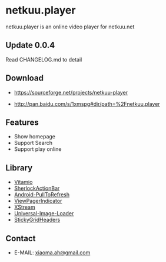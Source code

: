 netkuu.player
===============

netkuu.player is an online video player for netkuu.net

Update 0.0.4
------------
Read CHANGELOG.md to detail

Download
------------
* https://sourceforge.net/projects/netkuu-player

* http://pan.baidu.com/s/1xmspg#dir/path=%2Fnetkuu.player

Features
------------
* Show homepage
* Support Search
* Support play online

Library
------------
* [Vitamio](https://vitamio.org/)
* [SherlockActionBar](http://actionbarsherlock.com/)
* [Android-PullToRefresh](https://github.com/chrisbanes/Android-PullToRefresh/)
* [ViewPagerIndicator](http://viewpagerindicator.com/)
* [XStream](http://xstream.codehaus.org/)
* [Universal-Image-Loader](https://github.com/nostra13/Android-Universal-Image-Loader)
* [StickyGridHeaders](https://github.com/TonicArtos/StickyGridHeaders)

Contact
------------
* E-MAIL: xiaoma.ah@gmail.com